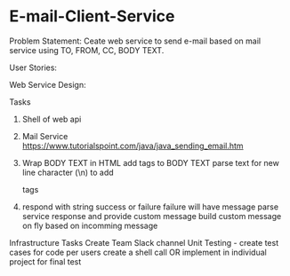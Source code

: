 # E-mail-Client-Service

Problem Statement: Ceate web service to send e-mail based on mail service using TO, FROM, CC, BODY TEXT.

User Stories:

Web Service Design:

Tasks
1. Shell of web api

2. Mail Service
      https://www.tutorialspoint.com/java/java_sending_email.htm

3. Wrap BODY TEXT in HTML
     add <body> </body> tags to BODY TEXT
     parse text for new line character (\n) to add <p> </p> tags

4. respond with string
     success or failure
       failure will have message
         parse service response and provide custom message
           build custom message on fly based on incomming message


Infrastructure Tasks
Create Team Slack channel
Unit Testing - create test cases for code per users
create a shell call OR implement in individual project for final test

